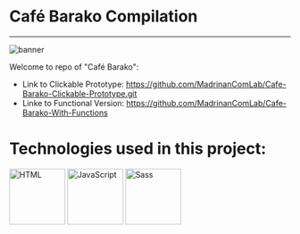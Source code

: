 # Café Barako Compilation
-----------------------------------------------------
![banner](https://user-images.githubusercontent.com/74145874/196059065-99d41dce-c67e-4bdb-ac9a-077e939c9a79.png)

Welcome to repo of "Café Barako":
* Link to Clickable Prototype:
https://github.com/MadrinanComLab/Cafe-Barako-Clickable-Prototype.git
* Linke to Functional Version:
https://github.com/MadrinanComLab/Cafe-Barako-With-Functions

# Technologies used in this project:
<p float="left">
  <img src="https://user-images.githubusercontent.com/74145874/196059318-14eb8cfc-bfe8-4763-9c74-e3267beaf3f8.png" width="100px" height="100px" alt="HTML"/>
  <img src="https://user-images.githubusercontent.com/74145874/196059251-ec2f9f53-6094-403b-9f51-4ff102e17864.png" width="100px" height="100px" alt="JavaScript"/>
  <img src="https://user-images.githubusercontent.com/74145874/196059403-7b8efbb2-297e-444e-8915-6790e05b5603.png" width="100px" height="100px" alt="Sass"/>
</p>

